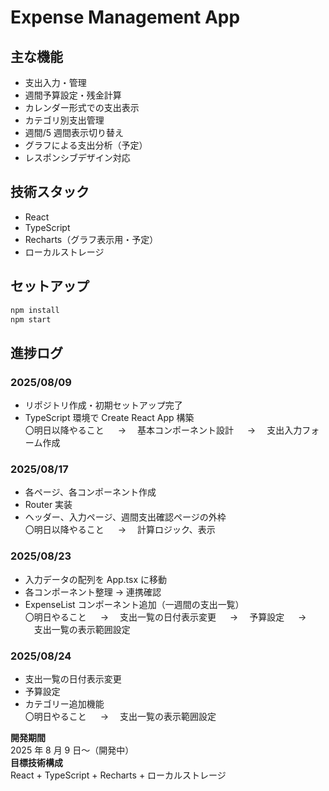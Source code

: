# Expense Management App

## 主な機能

- 支出入力・管理
- 週間予算設定・残金計算
- カレンダー形式での支出表示
- カテゴリ別支出管理
- 週間/5 週間表示切り替え
- グラフによる支出分析（予定）
- レスポンシブデザイン対応

## 技術スタック

- React
- TypeScript
- Recharts（グラフ表示用・予定）
- ローカルストレージ

## セットアップ

```bash
npm install
npm start
```

## 進捗ログ

### 2025/08/09

- リポジトリ作成・初期セットアップ完了
- TypeScript 環境で Create React App 構築  
  〇明日以降やること
  　 → 　基本コンポーネント設計
  　 → 　支出入力フォーム作成

### 2025/08/17

- 各ページ、各コンポーネント作成
- Router 実装
- ヘッダー、入力ページ、週間支出確認ページの外枠  
  〇明日以降やること
  　 → 　計算ロジック、表示

### 2025/08/23

- 入力データの配列を App.tsx に移動
- 各コンポーネント整理 → 連携確認
- ExpenseList コンポーネント追加（一週間の支出一覧）  
  〇明日やること
  　 → 　支出一覧の日付表示変更
  　 → 　予算設定
  　 → 　支出一覧の表示範囲設定

### 2025/08/24

- 支出一覧の日付表示変更
- 予算設定
- カテゴリー追加機能  
  〇明日やること
  　 → 　支出一覧の表示範囲設定

**開発期間**  
2025 年 8 月 9 日〜（開発中）  
**目標技術構成**  
React + TypeScript + Recharts + ローカルストレージ
